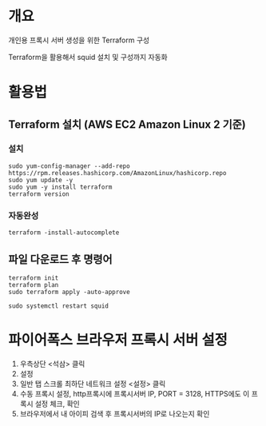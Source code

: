 # 개요
개인용 프록시 서버 생성을 위한 Terraform 구성

Terraform을 활용해서 squid 설치 및 구성까지 자동화

# 활용법
## Terraform 설치 (AWS EC2 Amazon Linux 2 기준)
### 설치
```
sudo yum-config-manager --add-repo https://rpm.releases.hashicorp.com/AmazonLinux/hashicorp.repo
sudo yum update -y
sudo yum -y install terraform
terraform version
```

### 자동완성
```
terraform -install-autocomplete
```

## 파일 다운로드 후 명령어
``` 
terraform init
terraform plan
sudo terraform apply -auto-approve

sudo systemctl restart squid
```

# 파이어폭스 브라우저 프록시 서버 설정
1. 우측상단 <석삼> 클릭 
2. 설정 
3. 일반 탭 스크롤 최하단 네트워크 설정 <설정> 클릭 
4. 수동 프록시 설정, http프록시에 프록시서버 IP, PORT = 3128, HTTPS에도 이 프록시 설정 체크, 확인
5. 브라우저에서 내 아이피 검색 후 프록시서버의 IP로 나오는지 확인
